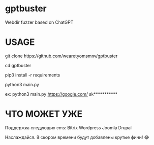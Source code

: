 # gptbuster
Webdir fuzzer based on ChatGPT

# USAGE


git clone https://github.com/wearetyomsmnv/gptbuster

cd gptbuster

pip3 install -r requirements

python3 main.py <website> <api-key>



ex: python3 main.py https://google.com/ sk***********

# ЧТО МОЖЕТ УЖЕ

Поддержка следующих cms:
Bitrix
Wordpress
Joomla
Drupal

Наслаждайся. В скором времени будут добавлены крутые фичи! :joy:

